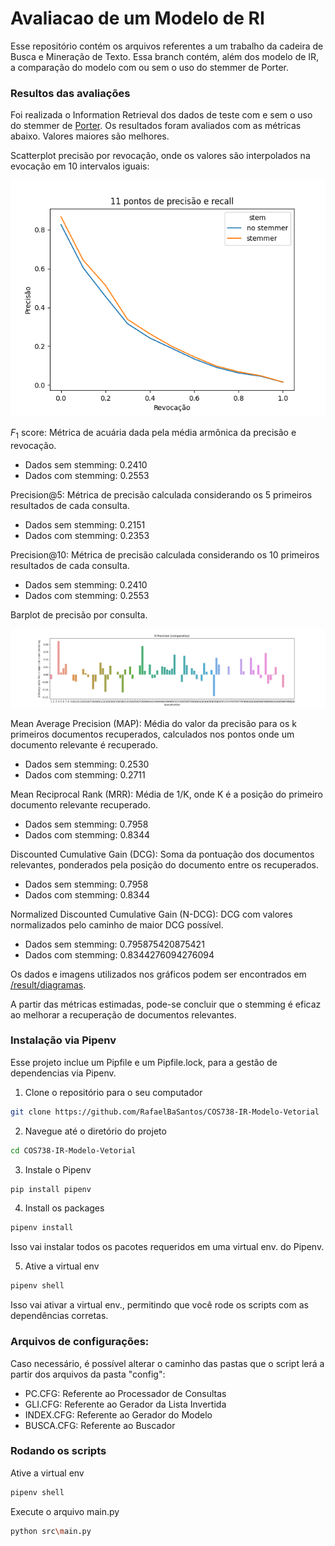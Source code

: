 # Avaliacao de um Modelo de RI

Esse repositório contém os arquivos referentes a um trabalho da cadeira de Busca e Mineração de Texto.
Essa branch contém, além dos modelo de IR, a comparação do modelo com ou sem o uso do stemmer de Porter.

### Resultos das avaliações

Foi realizada o Information Retrieval dos dados de teste com e sem o uso do stemmer de [Porter](http://tartarus.org/martin/PorterStemmer/). Os resultados foram avaliados com as métricas abaixo. Valores maiores são melhores.

Scatterplot precisão por revocação, onde os valores são interpolados na evocação em 10 intervalos iguais:

![Gráfico de 11 pontos](https://github.com//RafaelBaSantos/COS738-IR-Modelo-Vetorial/blob/avaliacao_ri/result/diagramas/11pontos.png?raw=true)

$F_{1}$ score: Métrica de acuária dada pela média armônica da precisão e revocação.
- Dados sem stemming: 0.2410
- Dados com stemming: 0.2553

Precision@5: Métrica de precisão calculada considerando os 5 primeiros resultados de cada consulta.
- Dados sem stemming: 0.2151
- Dados com stemming: 0.2353

Precision@10: Métrica de precisão calculada considerando os 10 primeiros resultados de cada consulta.
- Dados sem stemming: 0.2410
- Dados com stemming: 0.2553

Barplot de precisão por consulta.

![Gráfico de 11 pontos](https://github.com//RafaelBaSantos/COS738-IR-Modelo-Vetorial/blob/avaliacao_ri/result/diagramas/R-Precision%20comparativo.png?raw=true)

Mean Average Precision (MAP): Média do valor da precisão para os k primeiros documentos recuperados, calculados nos pontos onde um documento relevante é recuperado.
- Dados sem stemming: 0.2530
- Dados com stemming: 0.2711

Mean Reciprocal Rank (MRR): Média de 1/K, onde K é a posição do primeiro documento relevante recuperado.
- Dados sem stemming: 0.7958
- Dados com stemming: 0.8344

Discounted Cumulative Gain (DCG): Soma da pontuação dos documentos relevantes, ponderados pela posição do documento entre os recuperados.
- Dados sem stemming: 0.7958
- Dados com stemming: 0.8344

Normalized Discounted Cumulative Gain (N-DCG): DCG com valores normalizados pelo caminho de maior DCG possível.
- Dados sem stemming: 0.795875420875421
- Dados com stemming: 0.8344276094276094

Os dados e imagens utilizados nos gráficos podem ser encontrados em [/result/diagramas](https://github.com/RafaelBaSantos/COS738-IR-Modelo-Vetorial/tree/avaliacao_ri/result/diagramas).

A partir das métricas estimadas, pode-se concluir que o stemming é eficaz ao melhorar a recuperação de documentos relevantes.


### Instalação via Pipenv

Esse projeto inclue um Pipfile e um Pipfile.lock, para a gestão de dependencias via Pipenv.

1. Clone o repositório para o seu computador
```bash
git clone https://github.com/RafaelBaSantos/COS738-IR-Modelo-Vetorial
```

2. Navegue até o diretório do projeto
```bash
cd COS738-IR-Modelo-Vetorial
```

3. Instale o Pipenv
```bash
pip install pipenv
```

4. Install os packages
```bash
pipenv install
```
Isso vai instalar todos os pacotes requeridos em uma virtual env. do Pipenv.

5. Ative a virtual env
```bash
pipenv shell
```
Isso vai ativar a virtual env., permitindo que você rode os scripts com as dependências corretas.


### Arquivos de configurações:
Caso necessário, é possível alterar o caminho das pastas que o script lerá a partir dos arquivos da pasta "config":
- PC.CFG: Referente ao Processador de Consultas
- GLI.CFG: Referente ao Gerador da Lista Invertida
- INDEX.CFG: Referente ao Gerador do Modelo
- BUSCA.CFG: Referente ao Buscador

### Rodando os scripts

Ative a virtual env
```bash
pipenv shell
```

Execute o arquivo main.py
```bash
python src\main.py
```
